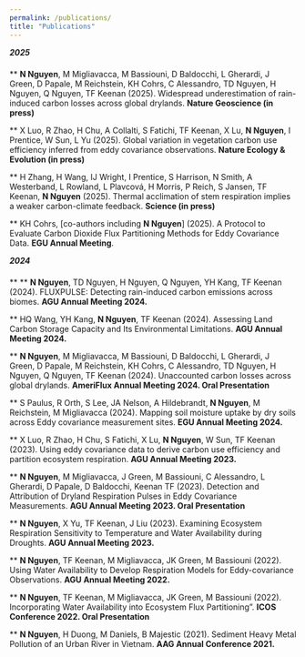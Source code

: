 ```yaml
---
permalink: /publications/
title: "Publications"
---
```


<p style="margin-bottom:1.5em; color::#007fff">
  <strong><em>2025</em></strong>
</p>
** <strong>N Nguyen</strong>, M Migliavacca, M Bassiouni, D Baldocchi, L Gherardi, J Green, D Papale, M Reichstein, KH Cohrs, C Alessandro, TD Nguyen, H Nguyen, Q Nguyen, TF Keenan (2025). Widespread underestimation of rain-induced carbon losses across global drylands. <strong>Nature Geoscience (in press)</strong>

** X Luo, R Zhao, H Chu, A Collalti, S Fatichi, TF Keenan, X Lu, <strong>N Nguyen</strong>, I Prentice, W Sun, L Yu (2025). Global variation in vegetation carbon use efficiency inferred from eddy covariance observations. <strong>Nature Ecology &amp; Evolution (in press)</strong>

** H Zhang, H Wang, IJ Wright, I Prentice, S Harrison, N Smith, A Westerband, L Rowland, L Plavcová, H Morris, P Reich, S Jansen, TF Keenan, <strong>N Nguyen</strong> (2025). Thermal acclimation of stem respiration implies a weaker carbon-climate feedback. <strong>Science (in press)</strong>

** KH Cohrs, [co-authors including <strong>N Nguyen</strong>] (2025). A Protocol to Evaluate Carbon Dioxide Flux Partitioning Methods for Eddy Covariance Data. <strong>EGU Annual Meeting</strong>.

<p style="margin-bottom:1.5em; color::#007fff">
  <strong><em>2024</em></strong>
</p>
**
** <strong>N Nguyen</strong>, TD Nguyen, H Nguyen, Q Nguyen, YH Kang, TF Keenan (2024). FLUXPULSE: Detecting rain-induced carbon emissions across biomes. <strong>AGU Annual Meeting 2024.</strong>

** HQ Wang, YH Kang, <strong>N Nguyen</strong>, TF Keenan (2024). Assessing Land Carbon Storage Capacity and Its Environmental Limitations. <strong>AGU Annual Meeting 2024.</strong>

** <strong>N Nguyen</strong>, M Migliavacca, M Bassiouni, D Baldocchi, L Gherardi, J Green, D Papale, M Reichstein, KH Cohrs, C Alessandro, TD Nguyen, H Nguyen, Q Nguyen, TF Keenan (2024). Unaccounted carbon losses across global drylands. <strong>AmeriFlux Annual Meeting 2024. Oral Presentation</strong>

** S Paulus, R Orth, S Lee, JA Nelson, A Hildebrandt, <strong>N Nguyen</strong>, M Reichstein, M Migliavacca (2024). Mapping soil moisture uptake by dry soils across Eddy covariance measurement sites. <strong>EGU Annual Meeting 2024.</strong>

** X Luo, R Zhao, H Chu, S Fatichi, X Lu, <strong>N Nguyen</strong>, W Sun, TF Keenan (2023). Using eddy covariance data to derive carbon use efficiency and partition ecosystem respiration. <strong>AGU Annual Meeting 2023.</strong>

** <strong>N Nguyen</strong>, M Migliavacca, J Green, M Bassiouni, C Alessandro, L Gherardi, D Papale, D Baldocchi, Keenan TF (2023). Detection and Attribution of Dryland Respiration Pulses in Eddy Covariance Measurements. <strong>AGU Annual Meeting 2023. Oral Presentation</strong>

** <strong>N Nguyen</strong>, X Yu, TF Keenan, J Liu (2023). Examining Ecosystem Respiration Sensitivity to Temperature and Water Availability during Droughts. <strong>AGU Annual Meeting 2023.</strong>

** <strong>N Nguyen</strong>, TF Keenan, M Migliavacca, JK Green, M Bassiouni (2022). Using Water Availability to Develop Respiration Models for Eddy-covariance Observations. <strong>AGU Annual Meeting 2022.</strong>

** <strong>N Nguyen</strong>, TF Keenan, M Migliavacca, JK Green, M Bassiouni (2022). Incorporating Water Availability into Ecosystem Flux Partitioning”. <strong>ICOS Conference 2022. Oral Presentation</strong>

** <strong>N Nguyen</strong>, H Duong, M Daniels, B Majestic (2021). Sediment Heavy Metal Pollution of an Urban River in Vietnam. <strong>AAG Annual Conference 2021.</strong>
